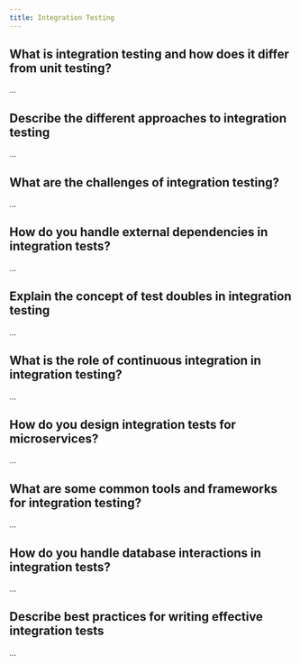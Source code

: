 ```yaml
---
title: Integration Testing
---
```


## What is integration testing and how does it differ from unit testing?

...

## Describe the different approaches to integration testing

...

## What are the challenges of integration testing?

...

## How do you handle external dependencies in integration tests?

...

## Explain the concept of test doubles in integration testing

...

## What is the role of continuous integration in integration testing?

...

## How do you design integration tests for microservices?

...

## What are some common tools and frameworks for integration testing?

...

## How do you handle database interactions in integration tests?

...

## Describe best practices for writing effective integration tests

...
